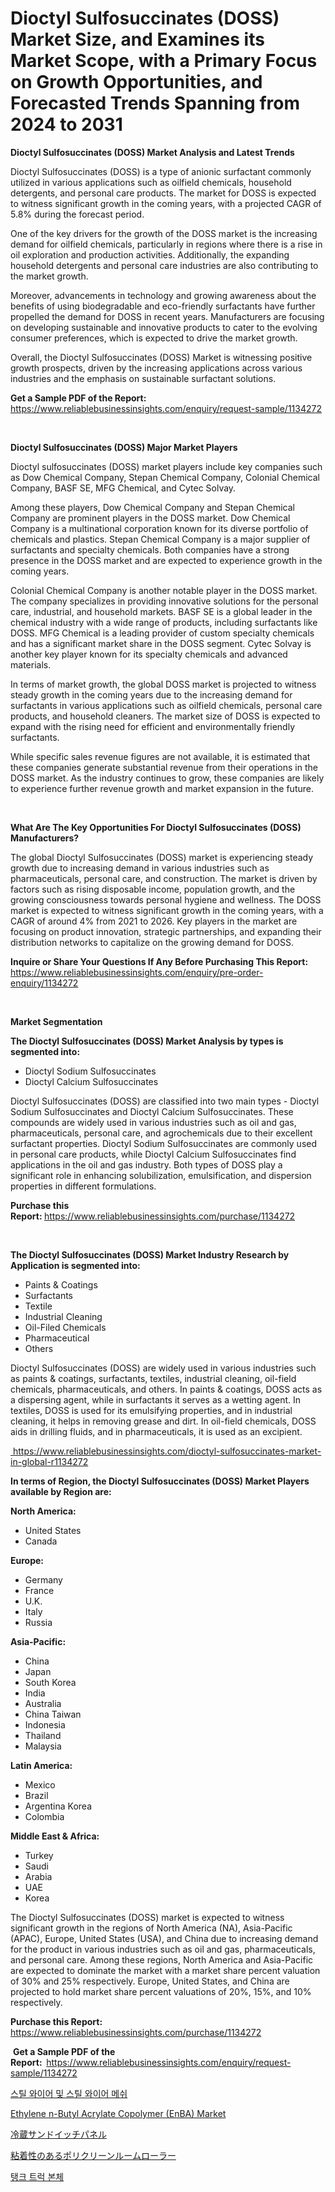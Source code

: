 <p><h1>Dioctyl Sulfosuccinates (DOSS) Market Size, and Examines its Market Scope, with a Primary Focus on Growth Opportunities, and Forecasted Trends Spanning from 2024 to 2031</h1></p><p><strong>Dioctyl Sulfosuccinates (DOSS) Market Analysis and Latest Trends</strong></p>
<p><p>Dioctyl Sulfosuccinates (DOSS) is a type of anionic surfactant commonly utilized in various applications such as oilfield chemicals, household detergents, and personal care products. The market for DOSS is expected to witness significant growth in the coming years, with a projected CAGR of 5.8% during the forecast period. </p><p>One of the key drivers for the growth of the DOSS market is the increasing demand for oilfield chemicals, particularly in regions where there is a rise in oil exploration and production activities. Additionally, the expanding household detergents and personal care industries are also contributing to the market growth. </p><p>Moreover, advancements in technology and growing awareness about the benefits of using biodegradable and eco-friendly surfactants have further propelled the demand for DOSS in recent years. Manufacturers are focusing on developing sustainable and innovative products to cater to the evolving consumer preferences, which is expected to drive the market growth.</p><p>Overall, the Dioctyl Sulfosuccinates (DOSS) Market is witnessing positive growth prospects, driven by the increasing applications across various industries and the emphasis on sustainable surfactant solutions.</p></p>
<p><strong>Get a Sample PDF of the Report:&nbsp;</strong> <a href="https://www.reliablebusinessinsights.com/enquiry/request-sample/1134272">https://www.reliablebusinessinsights.com/enquiry/request-sample/1134272</a></p>
<p>&nbsp;</p>
<p><strong>Dioctyl Sulfosuccinates (DOSS) Major Market Players</strong></p>
<p><p>Dioctyl sulfosuccinates (DOSS) market players include key companies such as Dow Chemical Company, Stepan Chemical Company, Colonial Chemical Company, BASF SE, MFG Chemical, and Cytec Solvay. </p><p>Among these players, Dow Chemical Company and Stepan Chemical Company are prominent players in the DOSS market. Dow Chemical Company is a multinational corporation known for its diverse portfolio of chemicals and plastics. Stepan Chemical Company is a major supplier of surfactants and specialty chemicals. Both companies have a strong presence in the DOSS market and are expected to experience growth in the coming years.</p><p>Colonial Chemical Company is another notable player in the DOSS market. The company specializes in providing innovative solutions for the personal care, industrial, and household markets. BASF SE is a global leader in the chemical industry with a wide range of products, including surfactants like DOSS. MFG Chemical is a leading provider of custom specialty chemicals and has a significant market share in the DOSS segment. Cytec Solvay is another key player known for its specialty chemicals and advanced materials.</p><p>In terms of market growth, the global DOSS market is projected to witness steady growth in the coming years due to the increasing demand for surfactants in various applications such as oilfield chemicals, personal care products, and household cleaners. The market size of DOSS is expected to expand with the rising need for efficient and environmentally friendly surfactants.</p><p>While specific sales revenue figures are not available, it is estimated that these companies generate substantial revenue from their operations in the DOSS market. As the industry continues to grow, these companies are likely to experience further revenue growth and market expansion in the future.</p></p>
<p>&nbsp;</p>
<p><strong>What Are The Key Opportunities For Dioctyl Sulfosuccinates (DOSS) Manufacturers?</strong></p>
<p><p>The global Dioctyl Sulfosuccinates (DOSS) market is experiencing steady growth due to increasing demand in various industries such as pharmaceuticals, personal care, and construction. The market is driven by factors such as rising disposable income, population growth, and the growing consciousness towards personal hygiene and wellness. The DOSS market is expected to witness significant growth in the coming years, with a CAGR of around 4% from 2021 to 2026. Key players in the market are focusing on product innovation, strategic partnerships, and expanding their distribution networks to capitalize on the growing demand for DOSS.</p></p>
<p><strong>Inquire or Share Your Questions If Any Before Purchasing This Report:</strong> <a href="https://www.reliablebusinessinsights.com/enquiry/pre-order-enquiry/1134272">https://www.reliablebusinessinsights.com/enquiry/pre-order-enquiry/1134272</a></p>
<p>&nbsp;</p>
<p><strong>Market Segmentation</strong></p>
<p><strong>The Dioctyl Sulfosuccinates (DOSS) Market Analysis by types is segmented into:</strong></p>
<p><ul><li>Dioctyl Sodium Sulfosuccinates</li><li>Dioctyl Calcium Sulfosuccinates</li></ul></p>
<p><p>Dioctyl Sulfosuccinates (DOSS) are classified into two main types - Dioctyl Sodium Sulfosuccinates and Dioctyl Calcium Sulfosuccinates. These compounds are widely used in various industries such as oil and gas, pharmaceuticals, personal care, and agrochemicals due to their excellent surfactant properties. Dioctyl Sodium Sulfosuccinates are commonly used in personal care products, while Dioctyl Calcium Sulfosuccinates find applications in the oil and gas industry. Both types of DOSS play a significant role in enhancing solubilization, emulsification, and dispersion properties in different formulations.</p></p>
<p><strong>Purchase this Report:&nbsp;</strong><a href="https://www.reliablebusinessinsights.com/purchase/1134272">https://www.reliablebusinessinsights.com/purchase/1134272</a></p>
<p>&nbsp;</p>
<p><strong>The Dioctyl Sulfosuccinates (DOSS) Market Industry Research by Application is segmented into:</strong></p>
<p><ul><li>Paints & Coatings</li><li>Surfactants</li><li>Textile</li><li>Industrial Cleaning</li><li>Oil-Filed Chemicals</li><li>Pharmaceutical</li><li>Others</li></ul></p>
<p><p>Dioctyl Sulfosuccinates (DOSS) are widely used in various industries such as paints & coatings, surfactants, textiles, industrial cleaning, oil-field chemicals, pharmaceuticals, and others. In paints & coatings, DOSS acts as a dispersing agent, while in surfactants it serves as a wetting agent. In textiles, DOSS is used for its emulsifying properties, and in industrial cleaning, it helps in removing grease and dirt. In oil-field chemicals, DOSS aids in drilling fluids, and in pharmaceuticals, it is used as an excipient.</p></p>
<p><a href="https://www.reliablebusinessinsights.com/dioctyl-sulfosuccinates-market-in-global-r1134272">&nbsp;https://www.reliablebusinessinsights.com/dioctyl-sulfosuccinates-market-in-global-r1134272</a></p>
<p><strong>In terms of Region, the Dioctyl Sulfosuccinates (DOSS) Market Players available by Region are:</strong></p>
<p>
    <p> <strong> North America: </strong>
        <ul>
            <li>United States</li>
            <li>Canada</li>
        </ul>
        </p> 
    <p> <strong> Europe: </strong>
        <ul>
            <li>Germany</li>
            <li>France</li>
            <li>U.K.</li>
            <li>Italy</li>
            <li>Russia</li>
        </ul>
        </p> 
    <p> <strong> Asia-Pacific: </strong>
        <ul>
            <li>China</li>
            <li>Japan</li>
            <li>South Korea</li>
            <li>India</li>
            <li>Australia</li>
            <li>China Taiwan</li>
            <li>Indonesia</li>
            <li>Thailand</li>
            <li>Malaysia</li>
        </ul>
        </p> 
    <p> <strong> Latin America: </strong>
        <ul>
            <li>Mexico</li>
            <li>Brazil</li>
            <li>Argentina Korea</li>
            <li>Colombia</li>
        </ul>
        </p> 
    <p> <strong> Middle East & Africa: </strong>
        <ul>
            <li>Turkey</li>
            <li>Saudi</li>
            <li>Arabia</li>
            <li>UAE</li>
            <li>Korea</li>
        </ul>
    </p>
    </p>
<p><p>The Dioctyl Sulfosuccinates (DOSS) market is expected to witness significant growth in the regions of North America (NA), Asia-Pacific (APAC), Europe, United States (USA), and China due to increasing demand for the product in various industries such as oil and gas, pharmaceuticals, and personal care. Among these regions, North America and Asia-Pacific are expected to dominate the market with a market share percent valuation of 30% and 25% respectively. Europe, United States, and China are projected to hold market share percent valuations of 20%, 15%, and 10% respectively.</p></p>
<p><strong>Purchase this Report: </strong><a href="https://www.reliablebusinessinsights.com/purchase/1134272">https://www.reliablebusinessinsights.com/purchase/1134272</a></p>
<p>&nbsp;<strong>Get a Sample PDF of the Report:&nbsp;&nbsp;</strong><a href="https://www.reliablebusinessinsights.com/enquiry/request-sample/1134272">https://www.reliablebusinessinsights.com/enquiry/request-sample/1134272</a></p>
<p><strong></strong></p>
<p><p><a href="https://github.com/Elenrrera7685/Market-Research-Report-List-2/blob/main/792311297640.md">스틸 와이어 및 스틸 와이어 메쉬</a></p><p><a href="https://github.com/HenrietteMills1/Market-Research-Report-List-1/blob/main/ethylene-n-butyl-acrylate-copolymer-enba-market.md">Ethylene n-Butyl Acrylate Copolymer (EnBA) Market</a></p><p><a href="https://github.com/CieloStamm/Market-Research-Report-List-1/blob/main/4805161104132.md">冷蔵サンドイッチパネル</a></p><p><a href="https://github.com/KenyonJohns/Market-Research-Report-List-1/blob/main/6246365104133.md">粘着性のあるポリクリーンルームローラー</a></p><p><a href="https://github.com/vsn7qpua81q/Market-Research-Report-List-2/blob/main/240892597638.md">탱크 트럭 본체</a></p></p>